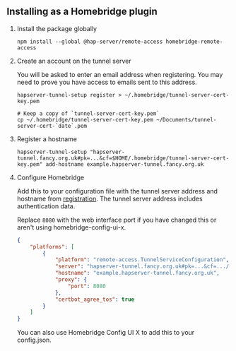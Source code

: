 Installing as a Homebridge plugin
---

1. Install the package globally

    ```
    npm install --global @hap-server/remote-access homebridge-remote-access
    ```

2. Create an account on the tunnel server

    You will be asked to enter an email address when registering. You may need to prove you have access to emails
    sent to this address.

    ```
    hapserver-tunnel-setup register > ~/.homebridge/tunnel-server-cert-key.pem

    # Keep a copy of `tunnel-server-cert-key.pem`
    cp ~/.homebridge/tunnel-server-cert-key.pem ~/Documents/tunnel-server-cert-`date`.pem
    ```

3. Register a hostname

    ```
    hapserver-tunnel-setup "hapserver-tunnel.fancy.org.uk#pk=...&cf=$HOME/.homebridge/tunnel-server-cert-key.pem" add-hostname example.hapserver-tunnel.fancy.org.uk
    ```

4. Configure Homebridge

    Add this to your configuration file with the tunnel server address and hostname from [registration](#registration).
    The tunnel server address includes authentication data.

    Replace `8080` with the web interface port if you have changed this or aren't using homebridge-config-ui-x.

    ```json
    {
        "platforms": [
            {
                "platform": "remote-access.TunnelServiceConfiguration",
                "server": "hapserver-tunnel.fancy.org.uk#pk=...&cf=.../path/to/your/home/directory/.homebridge/tunnel-server-cert-key.pem",
                "hostname": "example.hapserver-tunnel.fancy.org.uk",
                "proxy": {
                    "port": 8080
                },
                "certbot_agree_tos": true
            }
        ]
    }
    ```

    You can also use Homebridge Config UI X to add this to your config.json.
